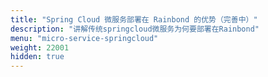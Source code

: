 ```yaml
---
title: "Spring Cloud 微服务部署在 Rainbond 的优势（完善中）"
description: "讲解传统springcloud微服务为何要部署在Rainbond" 
menu: "micro-service-springcloud"
weight: 22001
hidden: true
---
```


